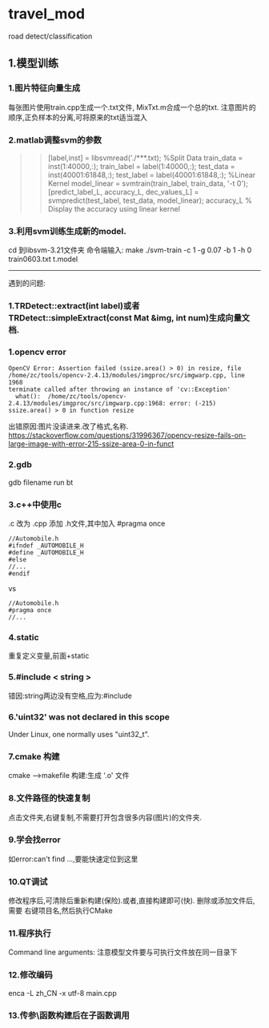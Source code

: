 # travel_mod
road detect/classification
## 1.模型训练
### 1.图片特征向量生成
每张图片使用train.cpp生成一个.txt文件,
MixTxt.m合成一个总的txt.
注意图片的顺序,正负样本的分离,可将原来的txt适当混入
### 2.matlab调整svm的参数
>>[label,inst] = libsvmread('./***.txt);
%Split Data
>>train_data = inst(1:40000,:);
>>train_label = label(1:40000,:);
>>test_data = inst(40001:61848,:);
>>test_label = label(40001:61848,:);
%Linear Kernel
>>model_linear = svmtrain(train_label, train_data, '-t 0');
>>[predict_label_L, accuracy_L, dec_values_L] = svmpredict(test_label, test_data, model_linear);
>>accuracy_L % Display the accuracy using linear kernel
### 3.利用svm训练生成新的model.
cd 到libsvm-3.21文件夹
命令端输入:
make
 ./svm-train -c 1 -g 0.07 -b 1 -h 0 train0603.txt t.model


-----------
遇到的问题:
### 1.TRDetect::extract(int label)或者TRDetect::simpleExtract(const Mat &img, int num)生成向量文档.

### 1.opencv error
```
OpenCV Error: Assertion failed (ssize.area() > 0) in resize, file /home/zc/tools/opencv-2.4.13/modules/imgproc/src/imgwarp.cpp, line 1968
terminate called after throwing an instance of 'cv::Exception'
  what():  /home/zc/tools/opencv-2.4.13/modules/imgproc/src/imgwarp.cpp:1968: error: (-215) ssize.area() > 0 in function resize
```
出错原因:图片没读进来.改了格式,名称.
https://stackoverflow.com/questions/31996367/opencv-resize-fails-on-large-image-with-error-215-ssize-area-0-in-funct
### 2.gdb 
gdb filename
run
bt
### 3.c++中使用c
.c 改为 .cpp
添加 .h文件,其中加入 #pragma once
```
//Automobile.h
#ifndef _AUTOMOBILE_H
#define _AUTOMOBILE_H
#else
//...
#endif 
```
vs
```
//Automobile.h
#pragma once
//... 
```
### 4.static
重复定义变量,前面+static

### 5.#include < string >
错因:string两边没有空格,应为:#include <string>

### 6.'uint32' was not declared in this scope
Under Linux, one normally uses "uint32_t".

### 7.cmake 构建
cmake -->makefile
构建:生成 '.o' 文件

### 8.文件路径的快速复制
点击文件夹,右键复制,不需要打开包含很多内容(图片)的文件夹.

### 9.学会找error
如error:can't find ...,要能快速定位到这里

### 10.QT调试
修改程序后,可清除后重新构建(保险).或者,直接构建即可(快).
删除或添加文件后,需要 右键项目名,然后执行CMake

### 11.程序执行
Command line arguments:
注意模型文件要与可执行文件放在同一目录下
### 12.修改编码
enca -L zh_CN -x utf-8 main.cpp
### 13.传参\函数构建后在子函数调用

